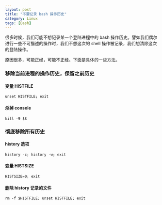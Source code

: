 ```yaml
---
layout: post
title: "不要记录 bash 操作历史"
category: Linux
tags: [Bash]
---
```


很多时候，我们可能不想记录某一个登陆进程中的 bash 操作历史。譬如我们偶尔进行一些不可描述的操作时，我们不想这次的 shell 操作被记录，我们想清除这次的登陆操作。

原因很多，可能正经，可能不正经。下面是具体的一些方法。

### 移除当前进程的操作历史，保留之前历史

#### 变量 HISTFILE

    unset HISTFILE; exit

<!-- more -->

#### 杀掉 console

    kill -9 $$

### 彻底移除所有历史

#### history 选项

    history -c; history -w; exit

#### 变量 HISTSIZE

    HISTSIZE=0; exit

#### 删除 history 记录的文件

    rm -f $HISTFILE; unset HISTFILE; exit
